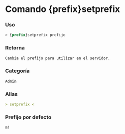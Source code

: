# Comando {prefix}setprefix

### Uso
```css
> {prefix}setprefix prefijo
```

### Retorna
```md
Cambia el prefijo para utilizar en el servidor.
```

### Categoría
```md
Admin
```

### Alias
```md
> setprefix <
```

### Prefijo por defecto
```css
m!
```